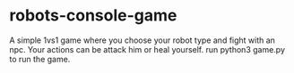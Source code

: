 # robots-console-game
A simple 1vs1 game where you choose your robot type and fight with an npc. Your actions can be attack him or heal yourself.
run python3 game.py to run the game.
